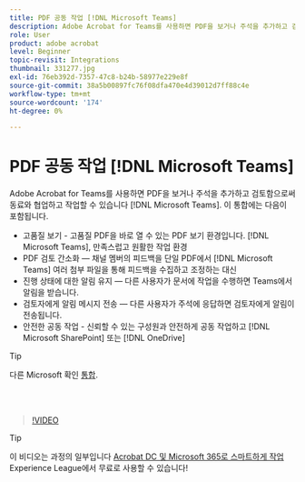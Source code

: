 ```yaml
---
title: PDF 공동 작업 [!DNL Microsoft Teams]
description: Adobe Acrobat for Teams를 사용하면 PDF을 보거나 주석을 추가하고 검토함으로써 동료와 협업하고 작업할 수 있습니다 [!DNL Microsoft Teams]
role: User
product: adobe acrobat
level: Beginner
topic-revisit: Integrations
thumbnail: 331277.jpg
exl-id: 76eb392d-7357-47c8-b24b-58977e229e8f
source-git-commit: 38a5b00897fc76f08dfa470e4d39012d7ff88c4e
workflow-type: tm+mt
source-wordcount: '174'
ht-degree: 0%

---
```


# PDF 공동 작업 [!DNL Microsoft Teams]

Adobe Acrobat for Teams를 사용하면 PDF을 보거나 주석을 추가하고 검토함으로써 동료와 협업하고 작업할 수 있습니다 [!DNL Microsoft Teams]. 이 통합에는 다음이 포함됩니다.

* 고품질 보기 - 고품질 PDF을 바로 열 수 있는 PDF 보기 환경입니다. [!DNL Microsoft Teams], 만족스럽고 원활한 작업 환경
* PDF 검토 간소화 — 채널 멤버의 피드백을 단일 PDF에서 [!DNL Microsoft Teams] 여러 첨부 파일을 통해 피드백을 수집하고 조정하는 대신
* 진행 상태에 대한 알림 유지 — 다른 사용자가 문서에 작업을 수행하면 Teams에서 알림을 받습니다.
* 검토자에게 알림 메시지 전송 — 다른 사용자가 주석에 응답하면 검토자에게 알림이 전송됩니다.
* 안전한 공동 작업 - 신뢰할 수 있는 구성원과 안전하게 공동 작업하고 [!DNL Microsoft SharePoint] 또는 [!DNL OneDrive]

>[!TIP]
>
>다른 Microsoft 확인 [통합](../integrate/integrate-overview.md#microsoft).

<br> 

>[!VIDEO](https://video.tv.adobe.com/v/331277?hidetitle=true)

>[!TIP]
>
>이 비디오는 과정의 일부입니다 [Acrobat DC 및 Microsoft 365로 스마트하게 작업](https://experienceleague.adobe.com/?recommended=Acrobat-U-1-2021.microsoft365) Experience League에서 무료로 사용할 수 있습니다!
